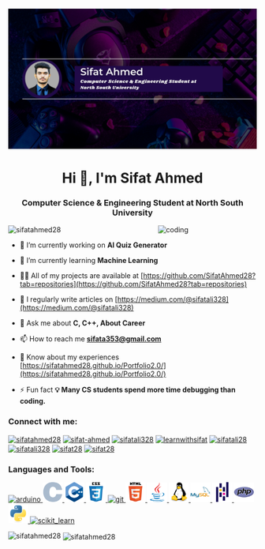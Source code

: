 ![logo](https://github.com/SifatAhmed28/SifatAhmed28/blob/main/Purple%20Modern%20Gaming%20Youtube%20Banner.png)
<h1 align="center">Hi 👋, I'm Sifat Ahmed</h1>
<h3 align="center">Computer Science & Engineering Student at North South University</h3>

<img align="right" alt="coding" width="200" src="https://cdn.dribbble.com/users/1579322/screenshots/6587273/blue_boy_typing_nothought.gif">

<p align="left"> <img src="https://komarev.com/ghpvc/?username=sifatahmed28&label=Profile%20views&color=0e75b6&style=flat" alt="sifatahmed28" /> </p>

- 🔭 I’m currently working on **AI Quiz Generator**

- 🌱 I’m currently learning **Machine Learning**

- 👨‍💻 All of my projects are available at [https://github.com/SifatAhmed28?tab=repositories](https://github.com/SifatAhmed28?tab=repositories)

- 📝 I regularly write articles on [https://medium.com/@sifatali328](https://medium.com/@sifatali328)

- 💬 Ask me about **C, C++, About Career**

- 📫 How to reach me **sifata353@gmail.com**

- 📄 Know about my experiences [https://sifatahmed28.github.io/Portfolio2.0/](https://sifatahmed28.github.io/Portfolio2.0/)

- ⚡ Fun fact **💡 Many CS students spend more time debugging than coding.**

<h3 align="left">Connect with me:</h3>
<p align="left">
<a href="https://twitter.com/sifatahmed28" target="blank"><img align="center" src="https://raw.githubusercontent.com/rahuldkjain/github-profile-readme-generator/master/src/images/icons/Social/twitter.svg" alt="sifatahmed28" height="30" width="40" /></a>
<a href="https://linkedin.com/in/sifat-ahmed" target="blank"><img align="center" src="https://raw.githubusercontent.com/rahuldkjain/github-profile-readme-generator/master/src/images/icons/Social/linked-in-alt.svg" alt="sifat-ahmed" height="30" width="40" /></a>
<a href="https://medium.com/sifatali328" target="blank"><img align="center" src="https://raw.githubusercontent.com/rahuldkjain/github-profile-readme-generator/master/src/images/icons/Social/medium.svg" alt="sifatali328" height="30" width="40" /></a>
<a href="https://www.youtube.com/c/learnwithsifat" target="blank"><img align="center" src="https://raw.githubusercontent.com/rahuldkjain/github-profile-readme-generator/master/src/images/icons/Social/youtube.svg" alt="learnwithsifat" height="30" width="40" /></a>
<a href="https://www.codechef.com/users/sifatali28" target="blank"><img align="center" src="https://cdn.jsdelivr.net/npm/simple-icons@3.1.0/icons/codechef.svg" alt="sifatali28" height="30" width="40" /></a>
<a href="https://www.hackerrank.com/sifatali328" target="blank"><img align="center" src="https://raw.githubusercontent.com/rahuldkjain/github-profile-readme-generator/master/src/images/icons/Social/hackerrank.svg" alt="sifatali328" height="30" width="40" /></a>
<a href="https://codeforces.com/profile/sifat28" target="blank"><img align="center" src="https://raw.githubusercontent.com/rahuldkjain/github-profile-readme-generator/master/src/images/icons/Social/codeforces.svg" alt="sifat28" height="30" width="40" /></a>
<a href="https://www.leetcode.com/sifat28" target="blank"><img align="center" src="https://raw.githubusercontent.com/rahuldkjain/github-profile-readme-generator/master/src/images/icons/Social/leet-code.svg" alt="sifat28" height="30" width="40" /></a>
</p>

<h3 align="left">Languages and Tools:</h3>
<p align="left"> <a href="https://www.arduino.cc/" target="_blank" rel="noreferrer"> <img src="https://cdn.worldvectorlogo.com/logos/arduino-1.svg" alt="arduino" width="40" height="40"/> </a> <a href="https://www.cprogramming.com/" target="_blank" rel="noreferrer"> <img src="https://raw.githubusercontent.com/devicons/devicon/master/icons/c/c-original.svg" alt="c" width="40" height="40"/> </a> <a href="https://www.w3schools.com/cpp/" target="_blank" rel="noreferrer"> <img src="https://raw.githubusercontent.com/devicons/devicon/master/icons/cplusplus/cplusplus-original.svg" alt="cplusplus" width="40" height="40"/> </a> <a href="https://www.w3schools.com/css/" target="_blank" rel="noreferrer"> <img src="https://raw.githubusercontent.com/devicons/devicon/master/icons/css3/css3-original-wordmark.svg" alt="css3" width="40" height="40"/> </a> <a href="https://git-scm.com/" target="_blank" rel="noreferrer"> <img src="https://www.vectorlogo.zone/logos/git-scm/git-scm-icon.svg" alt="git" width="40" height="40"/> </a> <a href="https://www.w3.org/html/" target="_blank" rel="noreferrer"> <img src="https://raw.githubusercontent.com/devicons/devicon/master/icons/html5/html5-original-wordmark.svg" alt="html5" width="40" height="40"/> </a> <a href="https://www.java.com" target="_blank" rel="noreferrer"> <img src="https://raw.githubusercontent.com/devicons/devicon/master/icons/java/java-original.svg" alt="java" width="40" height="40"/> </a> <a href="https://www.linux.org/" target="_blank" rel="noreferrer"> <img src="https://raw.githubusercontent.com/devicons/devicon/master/icons/linux/linux-original.svg" alt="linux" width="40" height="40"/> </a> <a href="https://www.mysql.com/" target="_blank" rel="noreferrer"> <img src="https://raw.githubusercontent.com/devicons/devicon/master/icons/mysql/mysql-original-wordmark.svg" alt="mysql" width="40" height="40"/> </a> <a href="https://pandas.pydata.org/" target="_blank" rel="noreferrer"> <img src="https://raw.githubusercontent.com/devicons/devicon/2ae2a900d2f041da66e950e4d48052658d850630/icons/pandas/pandas-original.svg" alt="pandas" width="40" height="40"/> </a> <a href="https://www.php.net" target="_blank" rel="noreferrer"> <img src="https://raw.githubusercontent.com/devicons/devicon/master/icons/php/php-original.svg" alt="php" width="40" height="40"/> </a> <a href="https://www.python.org" target="_blank" rel="noreferrer"> <img src="https://raw.githubusercontent.com/devicons/devicon/master/icons/python/python-original.svg" alt="python" width="40" height="40"/> </a> <a href="https://scikit-learn.org/" target="_blank" rel="noreferrer"> <img src="https://upload.wikimedia.org/wikipedia/commons/0/05/Scikit_learn_logo_small.svg" alt="scikit_learn" width="40" height="40"/> </a> </p>

<p><img align="left" src="https://github-readme-stats.vercel.app/api/top-langs?username=sifatahmed28&show_icons=true&locale=en&layout=compact" alt="sifatahmed28" /></p>

<p>&nbsp;<img align="center" src="https://github-readme-stats.vercel.app/api?username=sifatahmed28&show_icons=true&locale=en" alt="sifatahmed28" /></p>



